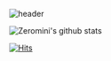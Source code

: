 ![header](https://capsule-render.vercel.app/api?type=wave&color=auto&height=300&section=header&text=z3romini%Security&fontSize=90)
 
 
![Zeromini's github stats](https://github-readme-stats.vercel.app/api?username=kylekim8900&show_icons=true) 
 

[![Hits](https://hits.seeyoufarm.com/api/count/incr/badge.svg?url=https%3A%2F%2Fgithub.com%2FKylekim8900%2F&count_bg=%2379C83D&title_bg=%23555555&icon=counter-strike.svg&icon_color=%23E7E7E7&title=hits&edge_flat=false)](https://hits.seeyoufarm.com)

